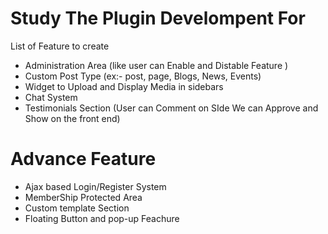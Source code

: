 # Study The Plugin Develompent For 

List of  Feature to create 

* Administration Area (like user can Enable and Distable Feature )
* Custom Post Type (ex:- post, page, Blogs, News, Events)
* Widget to Upload and Display Media in sidebars
* Chat System
* Testimonials Section (User can Comment on SIde We can Approve and Show on the front end) 

# Advance Feature 

* Ajax based Login/Register System
* MemberShip Protected Area
* Custom template Section
* Floating Button and  pop-up Feachure
